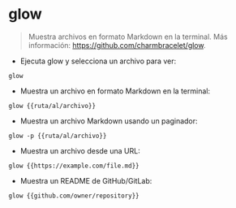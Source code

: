 # glow

> Muestra archivos en formato Markdown en la terminal.
> Más información: <https://github.com/charmbracelet/glow>.

- Ejecuta glow y selecciona un archivo para ver:

`glow`

- Muestra un archivo en formato Markdown en la terminal:

`glow {{ruta/al/archivo}}`

- Muestra un archivo Markdown usando un paginador:

`glow -p {{ruta/al/archivo}}`

- Muestra un archivo desde una URL:

`glow {{https://example.com/file.md}}`

- Muestra un README de GitHub/GitLab:

`glow {{github.com/owner/repository}}`

